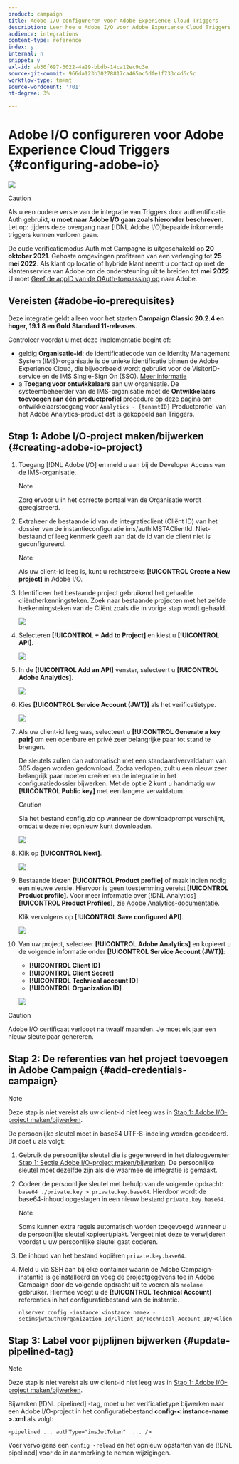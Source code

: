 ```yaml
---
product: campaign
title: Adobe I/O configureren voor Adobe Experience Cloud Triggers
description: Leer hoe u Adobe I/O voor Adobe Experience Cloud Triggers configureert
audience: integrations
content-type: reference
index: y
internal: n
snippet: y
exl-id: ab30f697-3022-4a29-bbdb-14ca12ec9c3e
source-git-commit: 966da123b30278817ca465ac5dfe1f733c4d6c5c
workflow-type: tm+mt
source-wordcount: '701'
ht-degree: 3%

---
```


# Adobe I/O configureren voor Adobe Experience Cloud Triggers {#configuring-adobe-io}

![](../../assets/v7-only.svg)

>[!CAUTION]
>
>Als u een oudere versie van de integratie van Triggers door authentificatie Auth gebruikt, **u moet naar Adobe I/O gaan zoals hieronder beschreven**.
>Let op: tijdens deze overgang naar [!DNL Adobe I/O]bepaalde inkomende triggers kunnen verloren gaan.
>
>De oude verificatiemodus Auth met Campagne is uitgeschakeld op **20 oktober 2021**. Gehoste omgevingen profiteren van een verlenging tot **25 mei 2022**. Als klant op locatie of hybride klant neemt u contact op met de klantenservice van Adobe om de ondersteuning uit te breiden tot **mei 2022**. U moet [Geef de appID van de OAuth-toepassing op](../../integrations/using/configuring-pipeline.md?lang=en#step-optional) naar Adobe.

## Vereisten {#adobe-io-prerequisites}

Deze integratie geldt alleen voor het starten **Campaign Classic 20.2.4 en hoger, 19.1.8 en Gold Standard 11-releases**.

Controleer voordat u met deze implementatie begint of:

* geldig **Organisatie-id**: de identificatiecode van de Identity Management System (IMS)-organisatie is de unieke identificatie binnen de Adobe Experience Cloud, die bijvoorbeeld wordt gebruikt voor de VisitorID-service en de IMS Single-Sign On (SSO). [Meer informatie](https://experienceleague.adobe.com/docs/core-services/interface/manage-users-and-products/organizations.html)
* a **Toegang voor ontwikkelaars** aan uw organisatie. De systeembeheerder van de IMS-organisatie moet de **Ontwikkelaars toevoegen aan één productprofiel** procedure [op deze pagina](https://helpx.adobe.com/enterprise/admin-guide.html/enterprise/using/manage-developers.ug.html) om ontwikkelaarstoegang voor `Analytics - {tenantID}` Productprofiel van het Adobe Analytics-product dat is gekoppeld aan Triggers.

## Stap 1: Adobe I/O-project maken/bijwerken {#creating-adobe-io-project}

1. Toegang [!DNL Adobe I/O] en meld u aan bij de Developer Access van de IMS-organisatie.

   >[!NOTE]
   >
   > Zorg ervoor u in het correcte portaal van de Organisatie wordt geregistreerd.

1. Extraheer de bestaande id van de integratieclient (Cliënt ID) van het dossier van de instantieconfiguratie ims/authIMSTAClientId. Niet-bestaand of leeg kenmerk geeft aan dat de id van de client niet is geconfigureerd.

   >[!NOTE]
   >
   >Als uw client-id leeg is, kunt u rechtstreeks **[!UICONTROL Create a New project]** in Adobe I/O.

1. Identificeer het bestaande project gebruikend het gehaalde cliëntherkenningsteken. Zoek naar bestaande projecten met het zelfde herkenningsteken van de Cliënt zoals die in vorige stap wordt gehaald.

   ![](assets/do-not-localize/adobe_io_8.png)

1. Selecteren **[!UICONTROL + Add to Project]** en kiest u **[!UICONTROL API]**.

   ![](assets/do-not-localize/adobe_io_1.png)

1. In de **[!UICONTROL Add an API]** venster, selecteert u **[!UICONTROL Adobe Analytics]**.

   ![](assets/do-not-localize/adobe_io_2.png)

1. Kies **[!UICONTROL Service Account (JWT)]** als het verificatietype.

   ![](assets/do-not-localize/adobe_io_3.png)

1. Als uw client-id leeg was, selecteert u **[!UICONTROL Generate a key pair]** om een openbare en privé zeer belangrijke paar tot stand te brengen.

   De sleutels zullen dan automatisch met een standaardvervaldatum van 365 dagen worden gedownload. Zodra verlopen, zult u een nieuw zeer belangrijk paar moeten creëren en de integratie in het configuratiedossier bijwerken. Met de optie 2 kunt u handmatig uw **[!UICONTROL Public key]** met een langere vervaldatum.

   >[!CAUTION]
   >
   >Sla het bestand config.zip op wanneer de downloadprompt verschijnt, omdat u deze niet opnieuw kunt downloaden.

   ![](assets/do-not-localize/adobe_io_4.png)

1. Klik op **[!UICONTROL Next]**.

   ![](assets/do-not-localize/adobe_io_5.png)

1. Bestaande kiezen **[!UICONTROL Product profile]** of maak indien nodig een nieuwe versie. Hiervoor is geen toestemming vereist **[!UICONTROL Product profile]**. Voor meer informatie over [!DNL Analytics] **[!UICONTROL Product Profiles]**, zie [Adobe Analytics-documentatie](https://experienceleague.adobe.com/docs/analytics/admin/admin-console/home.html#admin-console).

   Klik vervolgens op **[!UICONTROL Save configured API]**.

   ![](assets/do-not-localize/adobe_io_6.png)

1. Van uw project, selecteer **[!UICONTROL Adobe Analytics]** en kopieert u de volgende informatie onder **[!UICONTROL Service Account (JWT)]**:

   * **[!UICONTROL Client ID]**
   * **[!UICONTROL Client Secret]**
   * **[!UICONTROL Technical account ID]**
   * **[!UICONTROL Organization ID]**

   ![](assets/do-not-localize/adobe_io_7.png)

>[!CAUTION]
>
>Adobe I/O certificaat verloopt na twaalf maanden. Je moet elk jaar een nieuw sleutelpaar genereren.

## Stap 2: De referenties van het project toevoegen in Adobe Campaign {#add-credentials-campaign}

>[!NOTE]
>
>Deze stap is niet vereist als uw client-id niet leeg was in [Stap 1: Adobe I/O-project maken/bijwerken](#creating-adobe-io-project).

De persoonlijke sleutel moet in base64 UTF-8-indeling worden gecodeerd. Dit doet u als volgt:

1. Gebruik de persoonlijke sleutel die is gegenereerd in het dialoogvenster [Stap 1: Sectie Adobe I/O-project maken/bijwerken](#creating-adobe-io-project). De persoonlijke sleutel moet dezelfde zijn als die waarmee de integratie is gemaakt.

1. Codeer de persoonlijke sleutel met behulp van de volgende opdracht: `base64 ./private.key > private.key.base64`. Hierdoor wordt de base64-inhoud opgeslagen in een nieuw bestand `private.key.base64`.

   >[!NOTE]
   >
   >Soms kunnen extra regels automatisch worden toegevoegd wanneer u de persoonlijke sleutel kopieert/plakt. Vergeet niet deze te verwijderen voordat u uw persoonlijke sleutel gaat coderen.

1. De inhoud van het bestand kopiëren `private.key.base64`.

1. Meld u via SSH aan bij elke container waarin de Adobe Campaign-instantie is geïnstalleerd en voeg de projectgegevens toe in Adobe Campaign door de volgende opdracht uit te voeren als `neolane` gebruiker. Hiermee voegt u de **[!UICONTROL Technical Account]** referenties in het configuratiebestand van de instantie.

   ```
   nlserver config -instance:<instance name> -setimsjwtauth:Organization_Id/Client_Id/Technical_Account_ID/<Client_Secret>/<Base64_encoded_Private_Key>
   ```

## Stap 3: Label voor pijplijnen bijwerken {#update-pipelined-tag}

>[!NOTE]
>
>Deze stap is niet vereist als uw client-id niet leeg was in [Stap 1: Adobe I/O-project maken/bijwerken](#creating-adobe-io-project).

Bijwerken [!DNL pipelined] -tag, moet u het verificatietype bijwerken naar een Adobe I/O-project in het configuratiebestand **config-&lt; instance-name >.xml** als volgt:

```
<pipelined ... authType="imsJwtToken"  ... />
```

Voer vervolgens een `config -reload` en het opnieuw opstarten van de [!DNL pipelined] voor de in aanmerking te nemen wijzigingen.
